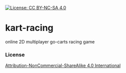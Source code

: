 [![License: CC BY-NC-SA 4.0](https://licensebuttons.net/l/by-nc-sa/4.0/80x15.png)](https://creativecommons.org/licenses/by-nc-sa/4.0/)

# kart-racing
online 2D multiplayer go-carts racing game

### License
[Attribution-NonCommercial-ShareAlike 4.0 International](https://github.com/Mati365/kart-racing/blob/master/LICENSE.md)
